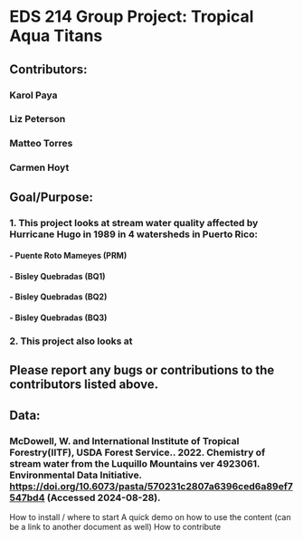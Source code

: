 # EDS 214 Group Project: Tropical Aqua Titans
## Contributors:
### Karol Paya
### Liz Peterson
### Matteo Torres
### Carmen Hoyt

## Goal/Purpose:
### 1. This project looks at stream water quality affected by Hurricane Hugo in 1989 in 4 watersheds in Puerto Rico:
#### - Puente Roto Mameyes (PRM)
#### - Bisley Quebradas (BQ1)
#### - Bisley Quebradas (BQ2) 
#### - Bisley Quebradas (BQ3) 
### 2. This project also looks at

## Please report any bugs or contributions to the contributors listed above.

## Data:
### McDowell, W. and International Institute of Tropical Forestry(IITF), USDA Forest Service.. 2022. Chemistry of stream water from the Luquillo Mountains ver 4923061. Environmental Data Initiative. https://doi.org/10.6073/pasta/570231c2807a6396ced6a89ef7547bd4 (Accessed 2024-08-28).

How to install / where to start
A quick demo on how to use the content (can be a link to another document as well)
How to contribute
